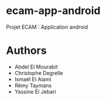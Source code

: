 # ecam-app-android
Projet ECAM : Application android
# Authors
* Abdel El Mourabit
* Christophe Degrelle
* Ismaël El Alami
* Rémy Taymans
* Yassine El Jebari
